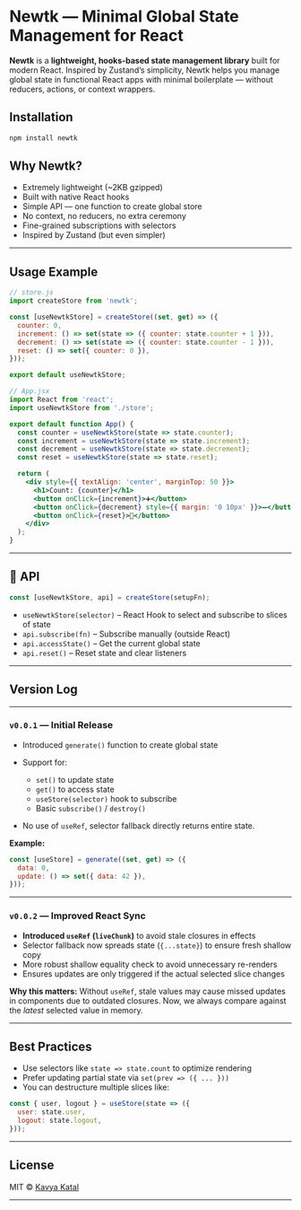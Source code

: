 # Newtk — Minimal Global State Management for React

**Newtk** is a **lightweight, hooks-based state management library** built for modern React. Inspired by Zustand’s simplicity, Newtk helps you manage global state in functional React apps with minimal boilerplate — without reducers, actions, or context wrappers.

## Installation

```bash
npm install newtk
```

## Why Newtk?

* Extremely lightweight (\~2KB gzipped)
* Built with native React hooks
* Simple API — one function to create global store
* No context, no reducers, no extra ceremony
* Fine-grained subscriptions with selectors
* Inspired by Zustand (but even simpler)

---

## Usage Example

```js
// store.js
import createStore from 'newtk';

const [useNewtkStore] = createStore((set, get) => ({
  counter: 0,
  increment: () => set(state => ({ counter: state.counter + 1 })),
  decrement: () => set(state => ({ counter: state.counter - 1 })),
  reset: () => set({ counter: 0 }),
}));

export default useNewtkStore;
```

```jsx
// App.jsx
import React from 'react';
import useNewtkStore from './store';

export default function App() {
  const counter = useNewtkStore(state => state.counter);
  const increment = useNewtkStore(state => state.increment);
  const decrement = useNewtkStore(state => state.decrement);
  const reset = useNewtkStore(state => state.reset);

  return (
    <div style={{ textAlign: 'center', marginTop: 50 }}>
      <h1>Count: {counter}</h1>
      <button onClick={increment}>➕</button>
      <button onClick={decrement} style={{ margin: '0 10px' }}>➖</button>
      <button onClick={reset}>🔁</button>
    </div>
  );
}
```

---

## 🔄 API

```ts
const [useNewtkStore, api] = createStore(setupFn);
```

- `useNewtkStore(selector)` – React Hook to select and subscribe to slices of state
- `api.subscribe(fn)` – Subscribe manually (outside React)
- `api.accessState()` – Get the current global state
- `api.reset()` – Reset state and clear listeners

---

## Version Log

---

### `v0.0.1` — Initial Release

* Introduced `generate()` function to create global state
* Support for:

  * `set()` to update state
  * `get()` to access state
  * `useStore(selector)` hook to subscribe
  * Basic `subscribe()` / `destroy()`
* No use of `useRef`, selector fallback directly returns entire state.

**Example:**

```js
const [useStore] = generate((set, get) => ({
  data: 0,
  update: () => set({ data: 42 }),
}));
```

---

### `v0.0.2` — Improved React Sync

* **Introduced `useRef` (`liveChunk`)** to avoid stale closures in effects
* Selector fallback now spreads state (`{...state}`) to ensure fresh shallow copy
* More robust shallow equality check to avoid unnecessary re-renders
* Ensures updates are only triggered if the actual selected slice changes

**Why this matters:**
Without `useRef`, stale values may cause missed updates in components due to outdated closures. Now, we always compare against the *latest* selected value in memory.

---

## Best Practices

* Use selectors like `state => state.count` to optimize rendering
* Prefer updating partial state via `set(prev => ({ ... }))`
* You can destructure multiple slices like:

```js
const { user, logout } = useStore(state => ({
  user: state.user,
  logout: state.logout,
}));
```

---

## License

MIT © [Kavya Katal](https://github.com/KatalKavya96)

---
